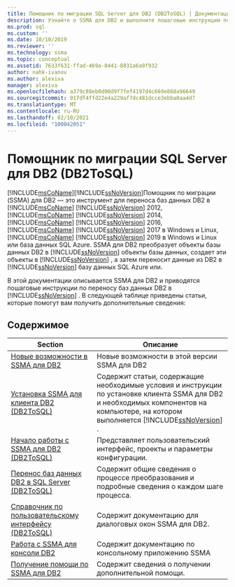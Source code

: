 ```yaml
---
title: Помощник по миграции SQL Server для DB2 (DB2ToSQL) | Документация Майкрософт
description: Узнайте о SSMA для DB2 и выполните пошаговые инструкции по переносу баз данных DB2 в SQL Server или базу данных SQL Azure.
ms.prod: sql
ms.custom: ''
ms.date: 10/10/2019
ms.reviewer: ''
ms.technology: ssma
ms.topic: conceptual
ms.assetid: 7633f631-ffad-469a-8441-8831a6a9f932
author: nahk-ivanov
ms.author: alexiva
manager: alexiva
ms.openlocfilehash: a379c88eb0d00d9f7fef4197d4c669e868a96649
ms.sourcegitcommit: 917df4ffd22e4a229af7dc481dcce3ebba0aa4d7
ms.translationtype: MT
ms.contentlocale: ru-RU
ms.lasthandoff: 02/10/2021
ms.locfileid: "100042051"
---
```

# <a name="sql-server-migration-assistant-for-db2-db2tosql"></a>Помощник по миграции SQL Server для DB2 (DB2ToSQL)
[!INCLUDE[msCoName](../../includes/msconame_md.md)][!INCLUDE[ssNoVersion](../../includes/ssnoversion-md.md)]Помощник по миграции (SSMA) для DB2 — это инструмент для переноса баз данных DB2 в [!INCLUDE[msCoName](../../includes/msconame_md.md)] [!INCLUDE[ssNoVersion](../../includes/ssnoversion-md.md)] 2012, [!INCLUDE[msCoName](../../includes/msconame_md.md)] [!INCLUDE[ssNoVersion](../../includes/ssnoversion-md.md)] 2014, [!INCLUDE[msCoName](../../includes/msconame_md.md)] [!INCLUDE[ssNoVersion](../../includes/ssnoversion-md.md)] 2016, [!INCLUDE[msCoName](../../includes/msconame_md.md)] [!INCLUDE[ssNoVersion](../../includes/ssnoversion-md.md)] 2017 в Windows и Linux, [!INCLUDE[msCoName](../../includes/msconame_md.md)] [!INCLUDE[ssNoVersion](../../includes/ssnoversion-md.md)] 2019 в Windows и Linux или база данных SQL Azure. SSMA для DB2 преобразует объекты базы данных DB2 в [!INCLUDE[ssNoVersion](../../includes/ssnoversion-md.md)] объекты базы данных, создает эти объекты в [!INCLUDE[ssNoVersion](../../includes/ssnoversion-md.md)] , а затем переносит данные из DB2 в [!INCLUDE[ssNoVersion](../../includes/ssnoversion-md.md)] базу данных SQL Azure или.  
  
В этой документации описывается SSMA для DB2 и приводятся пошаговые инструкции по переносу баз данных DB2 в [!INCLUDE[ssNoVersion](../../includes/ssnoversion-md.md)] . В следующей таблице приведены статьи, которые помогут вам получить дополнительные сведения:  
  
## <a name="contents"></a>Содержимое  
  
|Section|Описание|  
|-----------|---------------|
|[Новые возможности в SSMA для DB2](./what-s-new-in-ssma-for-db2-db2tosql.md)|Новые возможности в этой версии SSMA для DB2|  
|[Установка SSMA для клиента DB2 &#40;DB2ToSQL&#41;](../../ssma/db2/installing-ssma-for-db2-client-db2tosql.md)|Содержит статьи, содержащие необходимые условия и инструкции по установке клиента SSMA для DB2 и необходимых компонентов на компьютере, на котором выполняется [!INCLUDE[ssNoVersion](../../includes/ssnoversion-md.md)] .|  
|[Начало работы с SSMA для DB2 &#40;DB2ToSQL&#41;](../../ssma/db2/getting-started-with-ssma-for-db2-db2tosql.md)|Представляет пользовательский интерфейс, проекты и параметры конфигурации.|  
|[Перенос баз данных DB2 в SQL Server &#40;DB2ToSQL&#41;](../../ssma/db2/migrating-db2-databases-to-sql-server-db2tosql.md)|Содержит общие сведения о процессе преобразования и подробные сведения о каждом шаге процесса.|  
|[Справочник по пользовательскому интерфейсу &#40;DB2ToSQL&#41;](../../ssma/db2/user-interface-reference-db2tosql.md)|Содержит документацию для диалоговых окон SSMA для DB2.|  
|[Работа с SSMA для консоли DB2](./working-with-ssma-for-oracle-console-db2tosql.md)|Содержит документацию по консольному приложению SSMA|  
|[Получение помощи по SSMA для DB2](../sql-server-migration-assistant.md)|Содержит сведения о получении дополнительной помощи.|